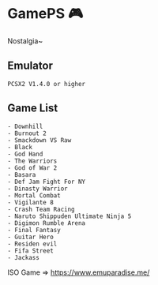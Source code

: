 # GamePS :video_game:
Nostalgia~

Emulator
--

```
PCSX2 V1.4.0 or higher
```

Game List
--

```
- Downhill
- Burnout 2
- Smackdown VS Raw
- Black
- God Hand
- The Warriors
- God of War 2
- Basara
- Def Jam Fight For NY
- Dinasty Warrior
- Mortal Combat
- Vigilante 8
- Crash Team Racing
- Naruto Shippuden Ultimate Ninja 5
- Digimon Rumble Arena
- Final Fantasy
- Guitar Hero
- Residen evil
- Fifa Street
- Jackass
```

ISO Game => https://www.emuparadise.me/
